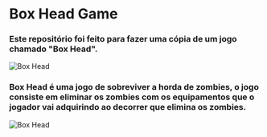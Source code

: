 # Box Head Game
### Este repositório foi feito para fazer uma cópia de um jogo chamado "Box Head".

![Box Head](https://www2.minijuegosgratis.com/v3/games/thumbnails/8333_1.jpg)

### Box Head é uma jogo de sobreviver a horda de zombies, o jogo consiste em eliminar os zombies com os equipamentos que o jogador vai adquirindo ao decorrer que elimina os zombies.

![Box Head](https://img.ibxk.com.br/2011/11/programas/866320510104958.jpg)

